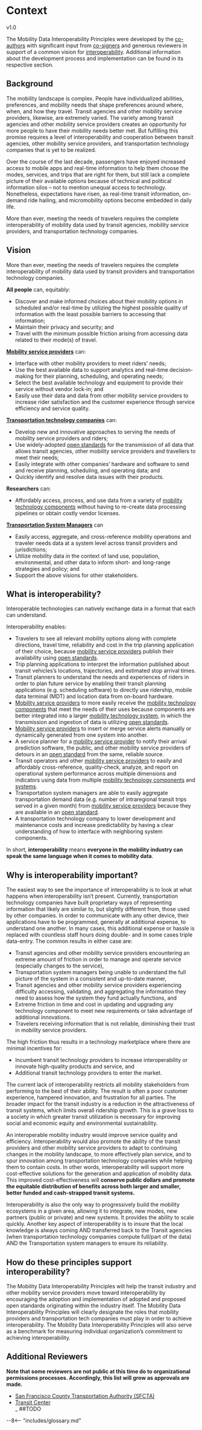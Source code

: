 # Context

v1.0

The Mobility Data Interoperability Principles were developed by the [co-authors](index.md#co-authors) with significant input from [co-signers](index.md#co-signers) and generous reviewers in support of a common vision for [interoperability](definitions.md#interoperability). Additional information about the development process and implementation can be found in its respective section.  

## Background

The mobility landscape is complex. People have individualized abilities, preferences, and mobility needs that shape preferences around where, when, and how they travel. Transit agencies and other mobility service providers, likewise, are extremely varied. The variety among transit agencies and other mobility service providers creates an opportunity for more people to have their mobility needs better met. But fulfilling this promise requires a level of interoperability and cooperation between transit agencies, other mobility service providers, and transportation technology companies that is yet to be realized.

Over the course of the last decade, passengers have enjoyed increased access to mobile apps and real-time information to help them choose the modes, services, and trips that are right for them, but still lack a complete picture of their available options because of technical and political information silos – not to mention unequal access to technology. Nonetheless, expectations have risen, as real-time transit information, on-demand ride hailing, and micromobility options become embedded in daily life.

More than ever, meeting the needs of travelers requires the complete interoperability of mobility data used by transit agencies, mobility service providers, and transportation technology companies.

## Vision

More than ever, meeting the needs of travelers requires the complete interoperability of mobility data used by transit providers and transportation technology companies.

**All people** can, equitably:  

- Discover and make informed choices about their mobility options in scheduled and/or real-time by utilizing the highest possible quality of information with the least possible barriers to accessing that information;  
- Maintain their privacy and security; and  
- Travel with the minimum possible friction arising from accessing data related to their mode(s) of travel.  

**[Mobility service providers](definitions.md#mobility_service_provider)** can:  

- Interface with other mobility providers to meet riders’ needs;  
- Use the best available data to support analytics and real-time decision-making for their planning, scheduling, and operating needs;  
- Select the best available technology and equipment to provide their service without vendor lock-in; and  
- Easily use their data and data from other mobility service providers to increase rider satisfaction and the customer experience through service efficiency and service quality.  

**[Transportation technology companies](definitions.md#transportation_technology_company)** can:  

- Develop new and innovative approaches to serving the needs of mobility service providers and riders;  
- Use widely-adopted [open standards](definitions.md#open_standards) for the transmission of all data that allows transit agencies, other mobility service providers and travellers to meet their needs;  
- Easily integrate with other companies’ hardware and software to send and receive planning, scheduling, and operating data; and  
- Quickly identify and resolve data issues with their products.  

**Researchers** can:  

- Affordably access, process, and use data from a variety of [mobility technology components](definitions.md#mobility_technology_component) without having to re-create data processing pipelines or obtain costly vendor licenses.  

**[Transportation System Managers](definitions.md#transportation_system_manager)** can

- Easily access, aggregate, and cross-reference mobility operations and traveler needs data at a system level across transit providers and jurisdictions;  
- Utilize mobility data in the context of land use, population, environmental, and other data to inform short- and long-range strategies and policy; and  
- Support the above visions for other stakeholders.  

## What is interoperability?

Interoperable technologies can natively exchange data in a format that each can understand.  

Interoperability enables:

- Travelers to see all relevant mobility options along with complete directions, travel time, reliability and cost in the trip planning application of their choice, because [mobility service providers](definitions.md#mobility_service_provider) publish their availability using [open standards](definitions.md#open_standard).  
- Trip planning applications to interpret the information published about transit vehicles’s locations, trajectories, and estimated stop arrival times.  
- Transit planners to understand the needs and experiences of riders in order to plan future service by enabling their transit planning applications (e.g. scheduling software) to directly  use ridership, mobile data terminal (MDT) and location data from on-board hardware.  
- [Mobility service providers](definitions.md#mobility_service_provider) to more easily receive the [mobility technology components](definitions.md#mobility_technology_component) that meet the needs of their uses because components are better integrated into a larger [mobility technology system](definitions.md#mobility_technology_system), in which the transmission and ingestion of data is utilizing [open standards](definitions.md#open_standard).  
- [Mobility service providers](definitions.md#mobility_service_provider) to insert or merge service alerts manually or dynamically generated from one system into another.  
- A service planner for a [mobility service provider](definitions.md#mobility_service_provider) to notify their arrival prediction software, the public, and other mobility service providers of detours in an [open standard](definitions.md#open_standard) from the same, reliable source.  
- Transit operators and other [mobility service providers](definitions.md#mobility_service_provider) to easily and affordably cross-reference, quality-check, analyze, and report on operational system performance across multiple dimensions and indicators using data from multiple [mobility technology components](definitions.md#mobility_technology_component) and [systems](definitions.md#mobility_technology_system).  
- Transportation system managers are able to easily aggregate transportation demand data (e.g. number of intraregional transit trips served in a given month) from [mobility service providers](definitions.md#mobility_service_provider) because they are available in an [open standard](definitions.md#open_standard).  
- A transportation technology company to lower development and maintenance costs and increase predictability by having a clear understanding of how to interface with neighboring system components.  

In short, **interoperability** means **everyone in the mobility industry can speak the same language when it comes to mobility data**.

## Why is interoperability important?

The easiest way to see the importance of interoperability is to look at what happens when interoperability isn’t present. Currently, transportation technology companies have built proprietary ways of representing information that likely are similar to, but slightly different from, those used by other companies. In order to communicate with any other device, their applications have to be programmed, generally at additional expense, to understand one another. In many cases, this additional expense or hassle is replaced with countless staff hours doing double- and in some cases triple data-entry.  The common results in either case are:

- Transit agencies and other mobility service providers encountering an extreme amount of friction in order to manage and operate service (especially changes to the service),  
- Transportation system managers being unable to understand the full picture of the system in a consistent and up-to-date manner,  
- Transit agencies and other mobility service providers experiencing difficulty accessing, validating, and aggregating the information they need to assess how the system they fund actually functions, and  
- Extreme friction in time and cost in updating and upgrading any technology component to meet new requirements or take advantage of additional innovations.  
- Travelers receiving  information that is not reliable, diminishing their trust in mobility service providers.  

The high friction thus results in a technology marketplace where there are minimal incentives for:

- Incumbent transit technology providers to increase interoperability or innovate high-quality products and service, and  
- Additional transit technology providers to enter the market.

The current lack of interoperability restricts all mobility stakeholders from performing to the best of their ability. The result is often a poor customer experience, hampered innovation, and frustration for all parties. The broader impact for the transit industry is a reduction in the attractiveness of transit systems, which limits overall ridership growth. This is a grave loss to a society in which greater transit utilization is necessary for improving social and economic equity and environmental sustainability.  

An interoperable mobility industry would improve service quality and efficiency. Interoperability would also promote the ability of the transit providers and other mobility service providers to adapt to continuing changes in the mobility landscape, to more effectively plan service, and to spur innovation among transportation technology companies while helping them to contain costs. In other words, interoperability will support more cost-effective solutions for the generation and application of mobility data. This improved cost-effectiveness will **conserve public dollars and promote the equitable distribution of benefits across both larger and smaller, better funded and cash-strapped transit systems.**  

Interoperability is also the only way to progressively build the mobility ecosystems in a given area, allowing it to integrate, new modes, new partners (public or private) and new systems. It provides the ability to scale quickly. Another key aspect of interoperability is to insure that the local knowledge is always coming AND transferred back to the Transit agencies (when transportation technology companies compute full/part of the data) AND the Transportation system managers to ensure its reliability.

## How do these principles support interoperability?

The Mobility Data Interoperability Principles will help the transit industry and other mobility service providers move toward interoperability by encouraging the adoption and implementation of adopted and proposed open standards originating within the industry itself. The Mobility Data Interoperability Principles will clearly designate the roles that mobility providers and transportation tech companies must play in order to achieve interoperability. The Mobility Data Interoperability Principles will also serve as a benchmark for measuring individual organization’s commitment to achieving interoperability.

## Additional Reviewers

**Note that some reviewers are not public at this time do to organizational permissions processes.  Accordingly, this list will grow as approvals are made.**

- [San Francisco County Transportation Authority (SFCTA)](http://www.sfcta.org)  
- [Transit Center](http://www.transitcenter.org)  
_ ##TODO

--8<-- "includes/glossary.md"

